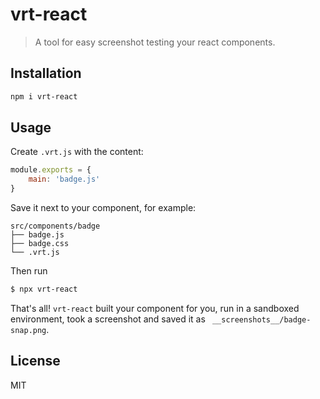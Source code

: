 # vrt-react

> A tool for easy screenshot testing your react components.

## Installation

```sh
npm i vrt-react
```

## Usage

Create `.vrt.js` with the content:

```js
module.exports = {
    main: 'badge.js'
}
```

Save it next to your component, for example:

```
src/components/badge
├── badge.js
├── badge.css
└── .vrt.js
```

Then run

```sh
$ npx vrt-react 
```

That's all! `vrt-react` built your component for you, run in a sandboxed environment, took a screenshot and saved it as ` __screenshots__/badge-snap.png`.

## License

MIT
